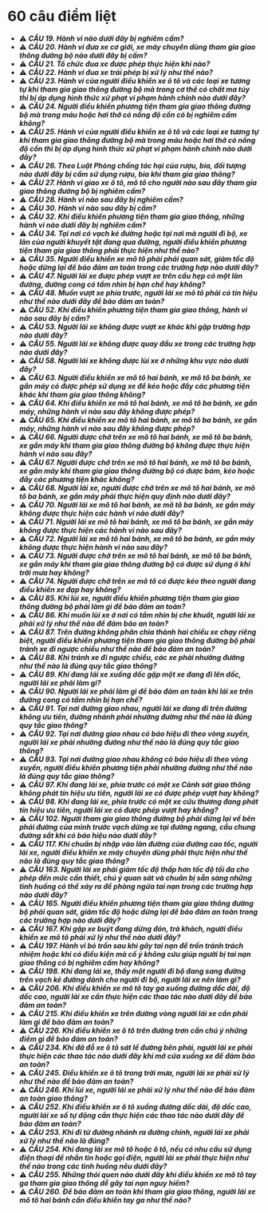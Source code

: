 # 60 câu điểm liệt
- ⚠️ ***CÂU 19. Hành vi nào dưới đây bị nghiêm cấm?***
- ⚠️ ***CÂU 20. Hành vi đưa xe cơ giới, xe máy chuyên dùng tham gia giao thông đường bộ nào dưới đây bị cấm?***
- ⚠️ ***CÂU 21. Tổ chức đua xe được phép thực hiện khi nào?***
- ⚠️ ***CÂU 22. Hành vi đua xe trái phép bị xử lý như thế nào?***
- ⚠️ ***CÂU 23. Hành vi của người điều khiển xe ô tô và các loại xe tương tự khi tham gia giao thông đường bộ mà trong cơ thể có chất ma túy thì bị áp dụng hình thức xử phạt vi phạm hành chính nào dưới đây?***
- ⚠️ ***CÂU 24. Người điều khiển phương tiện tham gia giao thông đường bộ mà trong máu hoặc hơi thở có nồng độ cồn có bị nghiêm cấm không?***
- ⚠️ ***CÂU 25. Hành vi của người điều khiển xe ô tô và các loại xe tương tự khi tham gia giao thông đường bộ mà trong máu hoặc hơi thở có nồng độ cồn thì bị áp dụng hình thức xử phạt vi phạm hành chính nào dưới đây?***
- ⚠️ ***CÂU 26. Theo Luật Phòng chống tác hại của rượu, bia, đối tượng nào dưới đây bị cấm sử dụng rượu, bia khi tham gia giao thông?***
- ⚠️ ***CÂU 27. Hành vi giao xe ô tô, mô tô cho người nào sau đây tham gia giao thông đường bộ bị nghiêm cấm?***
- ⚠️ ***CÂU 28. Hành vi nào sau đây bị nghiêm cấm?***
- ⚠️ ***CÂU 30. Hành vi nào sau đây bị cấm?***
- ⚠️ ***CÂU 32. Khi điều khiển phương tiện tham gia giao thông, những hành vi nào dưới đây bị nghiêm cấm?***
- ⚠️ ***CÂU 34. Tại nơi có vạch kẻ đường hoặc tại nơi mà người đi bộ, xe lăn của người khuyết tật đang qua đường, người điều khiển phương tiện tham gia giao thông phải thực hiện như thế nào?***
- ⚠️ ***CÂU 35. Người điều khiển xe mô tô phải phải quan sát, giảm tốc độ hoặc dừng lại để bảo đảm an toàn trong các trường hợp nào dưới đây?***
- ⚠️ ***CÂU 47. Người lái xe được phép vượt xe trên cầu hẹp có một làn đường, đường cong có tầm nhìn bị hạn chế hay không?***
- ⚠️ ***CÂU 48. Muốn vượt xe phía trước, người lái xe mô tô phải có tín hiệu như thế nào dưới đây để bảo đảm an toàn?***
- ⚠️ ***CÂU 52. Khi điều khiển phương tiện tham gia giao thông, hành vi nào sau đây bị cấm?***
- ⚠️ ***CÂU 53. Người lái xe không được vượt xe khác khi gặp trường hợp nào dưới đây?***
- ⚠️ ***CÂU 55. Người lái xe không được quay đầu xe trong các trường hợp nào dưới đây?***
- ⚠️ ***CÂU 58. Người lái xe không được lùi xe ở những khu vực nào dưới đây?***
- ⚠️ ***CÂU 63. Người điều khiển xe mô tô hai bánh, xe mô tô ba bánh, xe gắn máy có được phép sử dụng xe để kéo hoặc đẩy các phương tiện khác khi tham gia giao thông không?***
- ⚠️ ***CÂU 64. Khi điều khiển xe mô tô hai bánh, xe mô tô ba bánh, xe gắn máy, những hành vi nào sau đây không được phép?***
- ⚠️ ***CÂU 65. Khi điều khiển xe mô tô hai bánh, xe mô tô ba bánh, xe gắn máy, những hành vi nào sau đây không được phép?***
- ⚠️ ***CÂU 66. Người được chở trên xe mô tô hai bánh, xe mô tô ba bánh, xe gắn máy khi tham gia giao thông đường bộ không được thực hiện hành vi nào sau đây?***
- ⚠️ ***CÂU 67. Người được chở trên xe mô tô hai bánh, xe mô tô ba bánh, xe gắn máy khi tham gia giao thông đường bộ có được bám, kéo hoặc đẩy các phương tiện khác không?***
- ⚠️ ***CÂU 68. Người lái xe, người được chở trên xe mô tô hai bánh, xe mô tô ba bánh, xe gắn máy phải thực hiện quy định nào dưới đây?***
- ⚠️ ***CÂU 70. Người lái xe mô tô hai bánh, xe mô tô ba bánh, xe gắn máy không được thực hiện các hành vi nào dưới đây?***
- ⚠️ ***CÂU 71. Người lái xe mô tô hai bánh, xe mô tô ba bánh, xe gắn máy không được thực hiện các hành vi nào sau đây?***
- ⚠️ ***CÂU 72. Người lái xe mô tô hai bánh, xe mô tô ba bánh, xe gắn máy không được thực hiện hành vi nào sau đây?***
- ⚠️ ***CÂU 73. Người được chở trên xe mô tô hai bánh, xe mô tô ba bánh, xe gắn máy khi tham gia giao thông đường bộ có được sử dụng ô khi trời mưa hay không?***
- ⚠️ ***CÂU 74. Người được chở trên xe mô tô có được kéo theo người đang điều khiển xe đạp hay không?***
- ⚠️ ***CÂU 85. Khi lùi xe, người điều khiển phương tiện tham gia giao thông đường bộ phải làm gì để bảo đảm an toàn?***
- ⚠️ ***CÂU 86. Khi muốn lùi xe ở nơi có tầm nhìn bị che khuất, người lái xe phải xử lý như thế nào để đảm bảo an toàn?***
- ⚠️ ***CÂU 87. Trên đường không phân chia thành hai chiều xe chạy riêng biệt, người điều khiển phương tiện tham gia giao thông đường bộ phải tránh xe đi ngược chiều như thế nào để bảo đảm an toàn?***
- ⚠️ ***CÂU 88. Khi tránh xe đi ngược chiều, các xe phải nhường đường như thế nào là đúng quy tắc giao thông?***
- ⚠️ ***CÂU 89. Khi đang lái xe xuống dốc gặp một xe đang đi lên dốc, người lái xe phải làm gì?***
- ⚠️ ***CÂU 90. Người lái xe phải làm gì để bảo đảm an toàn khi lái xe trên đường cong có tầm nhìn bị hạn chế?***
- ⚠️ ***CÂU 91. Tại nơi đường giao nhau, người lái xe đang đi trên đường không ưu tiên, đường nhánh phải nhường đường như thế nào là đúng quy tắc giao thông?***
- ⚠️ ***CÂU 92. Tại nơi đường giao nhau có báo hiệu đi theo vòng xuyến, người lái xe phải nhường đường như thế nào là đúng quy tắc giao thông?***
- ⚠️ ***CÂU 93. Tại nơi đường giao nhau không có báo hiệu đi theo vòng xuyến, người điều khiển phương tiện phải nhường đường như thế nào là đúng quy tắc giao thông?***
- ⚠️ ***CÂU 97. Khi đang lái xe, phía trước có một xe Cảnh sát giao thông không phát tín hiệu ưu tiên, người lái xe có được phép vượt hay không?***
- ⚠️ ***CÂU 98. Khi đang lái xe, phía trước có một xe cứu thương đang phát tín hiệu ưu tiên, người lái xe có được phép vượt hay không?***
- ⚠️ ***CÂU 102. Người tham gia giao thông đường bộ phải dừng lại về bên phải đường của mình trước vạch dừng xe tại đường ngang, cầu chung đường sắt khi có báo hiệu nào dưới đây?***
- ⚠️ ***CÂU 117. Khi chuẩn bị nhập vào làn đường của đường cao tốc, người lái xe, người điều khiển xe máy chuyên dùng phải thực hiện như thế nào là đúng quy tắc giao thông?***
- ⚠️ ***CÂU 163. Người lái xe phải giảm tốc độ thấp hơn tốc độ tối đa cho phép đến mức cần thiết, chú ý quan sát và chuẩn bị sẵn sàng những tình huống có thể xảy ra để phòng ngừa tai nạn trong các trường hợp nào dưới đây?***
- ⚠️ ***CÂU 165. Người điều khiển phương tiện tham gia giao thông đường bộ phải quan sát, giảm tốc độ hoặc dừng lại để bảo đảm an toàn trong các trường hợp nào dưới đây?***
- ⚠️ ***CÂU 167. Khi gặp xe buýt đang dừng đón, trả khách, người điều khiển xe mô tô phải xử lý như thế nào dưới đây?***
- ⚠️ ***CÂU 197. Hành vi bỏ trốn sau khi gây tai nạn để trốn tránh trách nhiệm hoặc khi có điều kiện mà cố ý không cứu giúp người bị tai nạn giao thông có bị nghiêm cấm hay không?***
- ⚠️ ***CÂU 198. Khi đang lái xe, thấy một người đi bộ đang sang đường trên vạch kẻ đường dành cho người đi bộ, người lái xe nên làm gì?***
- ⚠️ ***CÂU 206. Khi điều khiển xe mô tô tay ga xuống đường dốc dài, độ dốc cao, người lái xe cần thực hiện các thao tác nào dưới đây để bảo đảm an toàn?***
- ⚠️ ***CÂU 215. Khi điều khiển xe trên đường vòng người lái xe cần phải làm gì để bảo đảm an toàn?***
- ⚠️ ***CÂU 226. Khi điều khiển xe ô tô trên đường trơn cần chú ý những điểm gì để bảo đảm an toàn?***
- ⚠️ ***CÂU 234. Khi đã đỗ xe ô tô sát lề đường bên phải, người lái xe phải thực hiện các thao tác nào dưới đây khi mở cửa xuống xe để đảm bảo an toàn?***
- ⚠️ ***CÂU 245. Điều khiển xe ô tô trong trời mưa, người lái xe phải xử lý như thế nào để bảo đảm an toàn?***
- ⚠️ ***CÂU 246. Khi lùi xe, người lái xe phải xử lý như thế nào để bảo đảm an toàn giao thông?***
- ⚠️ ***CÂU 252. Khi điều khiển xe ô tô xuống đường dốc dài, độ dốc cao, người lái xe số tự động cần thực hiện các thao tác nào dưới đây để bảo đảm an toàn?***
- ⚠️ ***CÂU 253. Khi đi từ đường nhánh ra đường chính, người lái xe phải xử lý như thế nào là đúng?***
- ⚠️ ***CÂU 254. Khi đang lái xe mô tô hoặc ô tô, nếu có nhu cầu sử dụng điện thoại để nhắn tin hoặc gọi điện, người lái xe phải thực hiện như thế nào trong các tình huống nêu dưới đây?***
- ⚠️ ***CÂU 255. Những thói quen nào dưới đây khi điều khiển xe mô tô tay ga tham gia giao thông dễ gây tai nạn nguy hiểm?***
- ⚠️ ***CÂU 260. Để bảo đảm an toàn khi tham gia giao thông, người lái xe mô tô hai bánh cần điều khiển tay ga như thế nào?***
